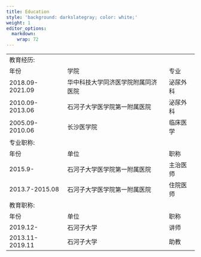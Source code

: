```yaml
---
title: Education
style: 'background: darkslategray; color: white;'
weight: 1
editor_options: 
  markdown: 
    wrap: 72
---
```


|                 |                                    |          |
|-----------------|------------------------------------|----------|
| 教育经历:       |                                    |          |
| 年份            | 学院                               | 专业     |
| 2018.09-2021.09 | 华中科技大学同济医学院附属同济医院 | 泌尿外科 |
| 2010.09-2013.06 | 石河子大学医学院第一附属医院       | 泌尿外科 |
| 2005.09-2010.06 | 长沙医学院                         | 临床医学 |
| 专业职称:       |                                    |          |
| 年份            | 单位                               | 职称     |
| 2015.9-         | 石河子大学医学院第一附属医院       | 主治医师 |
| 2013.7-2015.08  | 石河子大学医学院第一附属医院       | 住院医师 |
| 教育职称:       |                                    |          |
| 年份            | 单位                               | 职称     |
| 2019.12-        | 石河子大学                         | 讲师     |
| 2013.11-2019.11 | 石河子大学                         | 助教     |
